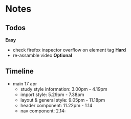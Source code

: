 # Notes

## Todos
**Easy**
- check firefox inspector overflow on element tag
**Hard**
- re-assamble video
**Optional**

## Timeline
- main 17 apr 
  - study style information: 3.00pm - 4.19pm
  - import style: 5.29pm - 7.38pm
  - layout & general style: 9.05pm - 11.18pm
  - header component: 11.22pm - 1.14
  - nav component: 2.14: 


